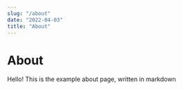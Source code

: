 ```yaml
---
slug: "/about"
date: "2022-04-03"
title: "About"
---
```


# About

Hello! This is the example about page, written in markdown

